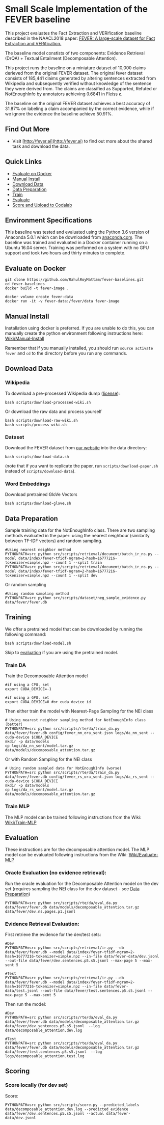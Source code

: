 # Small Scale Implementation of the FEVER baseline

This project evaluates the Fact Extraction and VERification baseline described in the NAACL2018 paper: [FEVER: A large-scale dataset for Fact Extraction and VERification.]()

The baseline model constists of two components: Evidence Retrieval (DrQA) + Textual Entailment (Decomposable Attention).

This project runs the baseline on a miniature dataset of 10,000 claims derieved from the original FEVER dataset. The original fever dataset consists of 185,441 claims generated by altering sentences extracted from Wikipedia and subsequently verified without knowledge of the sentence they were derived from. The claims are classified as Supported, Refuted or NotEnoughInfo by annotators achieving 0.6841 in Fleiss κ.  

The baseline on the original FEVER dataset achieves a best accuracy of 31.87% on labeling a claim accompanied by the correct evidence, while if we ignore the evidence the baseline achieve 50.91%.

## Find Out More

 * Visit [http://fever.ai](http://fever.ai) to find out more about the shared task and download the data.

## Quick Links
 * [Evaluate on Docker](#evaluate-on-docker)
 * [Manual Install](#manual-install)
 * [Download Data](#download-data)
 * [Data Preparation](#data-preparation)
 * [Train](#training)
 * [Evaluate](#evaluation)
 * [Score and Upload to Codalab](#scoring)
 
## Environment Specifications

This baseline was tested and evaluated using the Python 3.6 version of Anaconda 5.0.1 which can be downloaded from [anaconda.com](https://www.anaconda.com/download/). The baseline was trained and evaluated in a Docker container running on a Ubuntu 16.04 server. Training was performed on a system with no GPU support and took two hours and thirty minutes to complete.
 
## Evaluate on Docker
```
git clone https://github.com/RahulRoyMattam/fever-baselines.git
cd fever-baselines
docker build -t fever-image .

docker volume create fever-data
docker run -it -v fever-data:/fever/data fever-image
```
## Manual Install

Installation using docker is preferred. If you are unable to do this, you can manually create the python environment following instructions here: 
[Wiki/Manual-Install](https://github.com/sheffieldnlp/fever-baselines/wiki/Manual-Install)

Remember that if you manually installed, you should run `source activate fever` and `cd` to the directory before you run any commands.

## Download Data

### Wikipedia

To download a pre-processed Wikipedia dump ([license](https://s3-eu-west-1.amazonaws.com/fever.public/license.html)):

    bash scripts/download-processed-wiki.sh

Or download the raw data and process yourself

    bash scripts/download-raw-wiki.sh
    bash scripts/process-wiki.sh


### Dataset

Download the FEVER dataset from [our website](https://sheffieldnlp.github.io/fever/data.html) into the data directory:

    bash scripts/download-data.sh


(note that if you want to replicate the paper, run `scripts/download-paper.sh` instead of `scripts/download-data`).  
 
 
### Word Embeddings 
  
Download pretrained GloVe Vectors

    bash scripts/download-glove.sh



## Data Preparation

Sample training data for the NotEnoughInfo class. There are two sampling methods evaluated in the paper: using the nearest neighbour (similarity between TF-IDF vectors) and random sampling.

    #Using nearest neighbor method
    PYTHONPATH=src python src/scripts/retrieval/document/batch_ir_ns.py --model data/index/fever-tfidf-ngram=2-hash=16777216-tokenizer=simple.npz --count 1 --split train
    PYTHONPATH=src python src/scripts/retrieval/document/batch_ir_ns.py --model data/index/fever-tfidf-ngram=2-hash=16777216-tokenizer=simple.npz --count 1 --split dev

Or random sampling

    #Using random sampling method
    PYTHONPATH=src python src/scripts/dataset/neg_sample_evidence.py data/fever/fever.db
    
## Training

We offer a pretrained model that can be downloaded by running the following command: 

    bash scripts/download-model.sh
    
    
Skip to [evaluation](#evaluation) if you are using the pretrained model.


### Train DA
Train the Decomposable Attention model

    #if using a CPU, set
    export CUDA_DEVICE=-1

    #if using a GPU, set
    export CUDA_DEVICE=0 #or cuda device id

Then either train the model with Nearest-Page Sampling for the NEI class 

    # Using nearest neighbor sampling method for NotEnoughInfo class (better)
    PYTHONPATH=src python src/scripts/rte/da/train_da.py data/fever/fever.db config/fever_nn_ora_sent.json logs/da_nn_sent --cuda-device $CUDA_DEVICE
    mkdir -p data/models
    cp logs/da_nn_sent/model.tar.gz data/models/decomposable_attention.tar.gz
    
Or with Random Sampling for the NEI class

    # Using random sampled data for NotEnoughInfo (worse)
    PYTHONPATH=src python src/scripts/rte/da/train_da.py data/fever/fever.db config/fever_rs_ora_sent.json logs/da_rs_sent --cuda-device $CUDA_DEVICE
    mkdir -p data/models
    cp logs/da_rs_sent/model.tar.gz data/models/decomposable_attention.tar.gz


 


### Train MLP
The MLP model can be trained following instructions from the Wiki: [Wiki/Train-MLP](https://github.com/sheffieldnlp/fever-baselines/wiki/Train-MLP)


## Evaluation

These instructions are for the decomposable attention model. The MLP model can be evaluated following instructions from the Wiki: [Wiki/Evaluate-MLP](https://github.com/sheffieldnlp/fever-baselines/wiki/Evaluate-MLP)

### Oracle Evaluation (no evidence retrieval):
    
Run the oracle evaluation for the Decomposable Attention model on the dev set (requires sampling the NEI class for the dev dataset - see [Data Preparation](#data-preparation))
    
    PYTHONPATH=src python src/scripts/rte/da/eval_da.py data/fever/fever.db data/models/decomposable_attention.tar.gz data/fever/dev.ns.pages.p1.jsonl
    

### Evidence Retrieval Evaluation:

First retrieve the evidence for the dev/test sets:

    #Dev
    PYTHONPATH=src python src/scripts/retrieval/ir.py --db data/fever/fever.db --model data/index/fever-tfidf-ngram=2-hash=16777216-tokenizer=simple.npz --in-file data/fever-data/dev.jsonl --out-file data/fever/dev.sentences.p5.s5.jsonl --max-page 5 --max-sent 5
    
    #Test
    PYTHONPATH=src python src/scripts/retrieval/ir.py --db data/fever/fever.db --model data/index/fever-tfidf-ngram=2-hash=16777216-tokenizer=simple.npz --in-file data/fever-data/test.jsonl --out-file data/fever/test.sentences.p5.s5.jsonl --max-page 5 --max-sent 5

Then run the model:
    
    #Dev
    PYTHONPATH=src python src/scripts/rte/da/eval_da.py data/fever/fever.db data/models/decomposable_attention.tar.gz data/fever/dev.sentences.p5.s5.jsonl  --log data/decomposable_attention.dev.log
    
    #Test
    PYTHONPATH=src python src/scripts/rte/da/eval_da.py data/fever/fever.db data/models/decomposable_attention.tar.gz data/fever/test.sentences.p5.s5.jsonl  --log logs/decomposable_attention.test.log


## Scoring
### Score locally (for dev set)  
Score:

    PYTHONPATH=src python src/scripts/score.py --predicted_labels data/decomposable_attention.dev.log --predicted_evidence data/fever/dev.sentences.p5.s5.jsonl --actual data/fever-data/dev.jsonl
